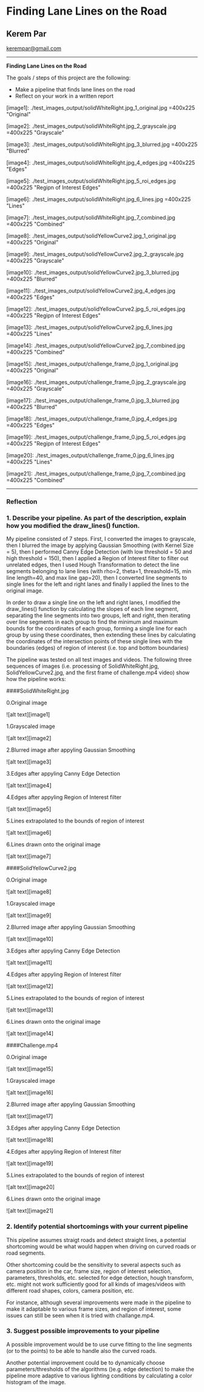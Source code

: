 # **Finding Lane Lines on the Road** 

## Kerem Par
<kerempar@gmail.com>


---

**Finding Lane Lines on the Road**

The goals / steps of this project are the following:
* Make a pipeline that finds lane lines on the road
* Reflect on your work in a written report 


[//]: # (Image References)

[image1]: ./test_images_output/solidWhiteRight.jpg_1_original.jpg =400x225 "Original"

[image2]: ./test_images_output/solidWhiteRight.jpg_2_grayscale.jpg =400x225 "Grayscale"

[image3]: ./test_images_output/solidWhiteRight.jpg_3_blurred.jpg =400x225 "Blurred"

[image4]: ./test_images_output/solidWhiteRight.jpg_4_edges.jpg =400x225 "Edges"

[image5]: ./test_images_output/solidWhiteRight.jpg_5_roi_edges.jpg =400x225 "Regipn of Interest Edges"

[image6]: ./test_images_output/solidWhiteRight.jpg_6_lines.jpg =400x225 "Lines"

[image7]: ./test_images_output/solidWhiteRight.jpg_7_combined.jpg =400x225 "Combined"

[image8]: ./test_images_output/solidYellowCurve2.jpg_1_original.jpg =400x225 "Original"

[image9]: ./test_images_output/solidYellowCurve2.jpg_2_grayscale.jpg =400x225 "Grayscale"

[image10]: ./test_images_output/solidYellowCurve2.jpg_3_blurred.jpg =400x225 "Blurred"

[image11]: ./test_images_output/solidYellowCurve2.jpg_4_edges.jpg =400x225 "Edges"

[image12]: ./test_images_output/solidYellowCurve2.jpg_5_roi_edges.jpg =400x225 "Regipn of Interest Edges"

[image13]: ./test_images_output/solidYellowCurve2.jpg_6_lines.jpg =400x225 "Lines"

[image14]: ./test_images_output/solidYellowCurve2.jpg_7_combined.jpg =400x225 "Combined"

[image15]: ./test_images_output/challenge_frame_0.jpg_1_original.jpg =400x225 "Original"

[image16]: ./test_images_output/challenge_frame_0.jpg_2_grayscale.jpg =400x225 "Grayscale"

[image17]: ./test_images_output/challenge_frame_0.jpg_3_blurred.jpg =400x225 "Blurred"

[image18]: ./test_images_output/challenge_frame_0.jpg_4_edges.jpg =400x225 "Edges"

[image19]: ./test_images_output/challenge_frame_0.jpg_5_roi_edges.jpg =400x225 "Regipn of Interest Edges"

[image20]: ./test_images_output/challenge_frame_0.jpg_6_lines.jpg =400x225 "Lines"

[image21]: ./test_images_output/challenge_frame_0.jpg_7_combined.jpg =400x225 "Combined"



---

### Reflection

### 1. Describe your pipeline. As part of the description, explain how you modified the draw_lines() function.

My pipeline consisted of 7 steps. First, I converted the images to grayscale, then I blurred the image by applying Gaussian Smoothing (with Kernel Size = 5), then I performed Canny Edge Detection (with low threshold = 50 and high threshold = 150), then I applied a Region of Interest filter to filter out unrelated edges, then I used Hough Transformation to detect the line segments belonging to lane lines (with rho=2, theta=1, threashold=15, min line length=40, and max line gap=20), then I converted line segments to single lines for the left and right lanes and finally I applied the lines to the original image.  

In order to draw a single line on the left and right lanes, I modified the draw_lines() function by calculating the slopes of each line segment, separating the line segments into two groups, left and right, then iterating over line segments in each group to find the minimum and maximum bounds for the coordinates of each group, forming a single line for each group by using these coordinates, then extending these lines by calculating the coordinates of the intersection points of these single lines with the boundaries (edges) of region of interest (i.e. top and bottom boundaries) 

The pipeline was tested on all test images and videos.
The following three sequences of images (i.e. processing of SolidWhiteRight.jpg, SolidYellowCurve2.jpg, and the first frame of challenge.mp4 video) show how the pipeline works: 

####SolidWhiteRight.jpg

0.Original image

![alt text][image1]

1.Grayscaled image 

![alt text][image2]

2.Blurred image after appyling Gaussian Smoothing 

![alt text][image3]

3.Edges after appyling Canny Edge Detection

![alt text][image4]

4.Edges after appyling Region of Interest filter

![alt text][image5]

5.Lines extrapolated to the bounds of region of interest

![alt text][image6]

6.Lines drawn onto the original image

![alt text][image7]

####SolidYellowCurve2.jpg

0.Original image 

![alt text][image8]

1.Grayscaled image 

![alt text][image9]

2.Blurred image after appyling Gaussian Smoothing 

![alt text][image10]

3.Edges after appyling Canny Edge Detection

![alt text][image11]

4.Edges after appyling Region of Interest filter

![alt text][image12]

5.Lines extrapolated to the bounds of region of interest

![alt text][image13]

6.Lines drawn onto the original image

![alt text][image14]

####Challenge.mp4

0.Original image 

![alt text][image15]

1.Grayscaled image 

![alt text][image16]

2.Blurred image after appyling Gaussian Smoothing 

![alt text][image17]

3.Edges after appyling Canny Edge Detection

![alt text][image18]

4.Edges after appyling Region of Interest filter

![alt text][image19]

5.Lines extrapolated to the bounds of region of interest

![alt text][image20]

6.Lines drawn onto the original image

![alt text][image21]


### 2. Identify potential shortcomings with your current pipeline

This pipeline assumes straigt roads and detect straight lines, a potential shortcoming would be what would happen when driving on curved roads or road segments.

Other shortcoming could be the sensitivity to several aspects such as camera position in the car, frame size, region of interest selection, parameters, thresholds, etc. selected for edge detection, hough transform, etc. might not work sufficiently good for all kinds of images/videos with different road shapes, colors, camera position, etc.

For instance, although several improvements were made in the pipeline to make it adaptable to various frame sizes, and region of interest, some issues can still be seen when it is tried with challange.mp4.

### 3. Suggest possible improvements to your pipeline

A possible improvement would be to use curve fitting to the line segments (or to the points) to be able to handle also the curved roads.

Another potential improvement could be to dynamically choose parameters/thresholds of the algorithms ()e.g. edge detection) to make the pipeline more adaptive to various lighting conditions by calculating a color histogram of the image. 

